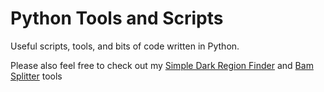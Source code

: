# Python Tools and Scripts

Useful scripts, tools, and bits of code written in Python.

Please also feel free to check out my [Simple Dark Region Finder](https://github.com/brookshenry3/simpler_DRF) and [Bam Splitter](https://github.com/brookshenry3/bam_splitter) tools